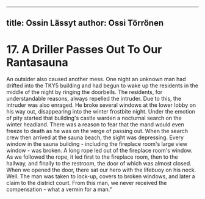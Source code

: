 
---
title: Ossin Lässyt
author: Ossi Törrönen
---

    
# 17. A Driller Passes Out To Our Rantasauna

An outsider also caused another mess. One night an unknown man had drifted into the TKY5 building and had begun to wake up the residents in the middle of the night by ringing the doorbells. The residents, for understandable reasons, always repelled the intruder. Due to this, the intruder was also enraged. He broke several windows at the lower lobby on his way out, disappearing into the winter frostbite night. Under the emotion of pity started that building's castle warden a nocturnal search on the winter headland. There was a reason to fear that the mand would even freeze to death as he was on the verge of passing out. When the search crew then arrived at the sauna beach, the sight was depressing. Every window in the sauna building - including the fireplace room's large view window - was broken. A long rope led out of the fireplace room's window. As we followed the rope, it led first to the fireplace room, then to the hallway, and finally to the restroom, the door of which was almost closed. When we opened the door, there sat our hero with the lifebuoy on his neck. Well. The man was taken to lock-up, covers to broken windows, and later a claim to the district court. From this man, we never received the compensation - what a vermin for a man."
